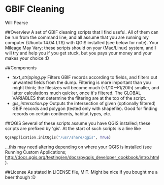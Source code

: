 GBIF Cleaning
=============
Will Pearse

##Overview
A set of GBIF cleaning scripts that I find useful. All of them can be run from the command line, and all assume that you are running my computer (Ubuntu 14.04 LTS) with QGIS installed (see below for note). Your Mileage May Vary; these scripts should on your (Mac/Linux) system, and I will try and help you if you get stuck, but you pays your money and your makes your choice :D

##Components
* _text_stripping.py_
  Filters GBIF records according to fields, and filters out unwanted fields from the dump. Filtering is more important than you might think; the filesizes will become much (~1/10-->1/20th) smaller, and latter calculations much quicker, once it's filtered. The GLOBAL VARIABLES that determine the filtering are at the top of the script.
* _gis_intersction.py_
  Outputs the intersection of given (optionally filtered) GBIF records and polygon (tested only with shapefile). Good for finding records on certain continents, habitat types, etc.

##QGIS
Several of these scripts assume you have QGIS installed; these scripts are prefixed by 'gis'. At the start of such scripts is a line like
````python
QgsApplication.initQgis("/usr/share/qgis", True)
````
...this may need altering depending on where your QGIS is installed (see Running Custom Applications; http://docs.qgis.org/testing/en/docs/pyqgis_developer_cookbook/intro.html).

##License
As stated in LICENSE file, MIT. Might be nice if you bought me a beer though :D